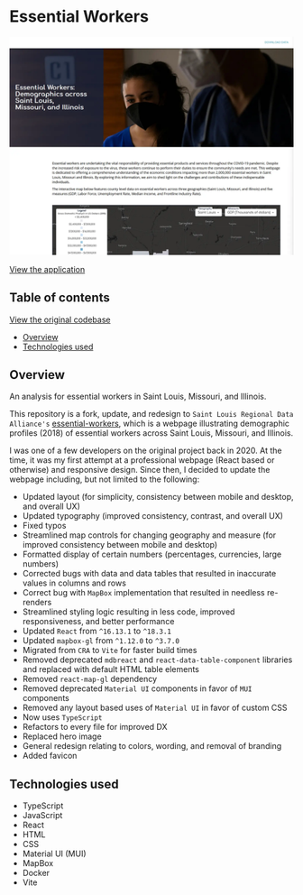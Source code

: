 # Essential Workers

<img src="/presentation/thumbnail.webp" width="650">

[View the application](https://master.d1gzfx9o22abaw.amplifyapp.com/)

## Table of contents

[View the original codebase](https://github.com/stlrda/essential-workers)

-   [Overview](#overview)
-   [Technologies used](#technologies-used)

## Overview

An analysis for essential workers in Saint Louis, Missouri, and Illinois.

This repository is a fork, update, and redesign to `Saint Louis Regional Data Alliance's` [essential-workers](https://github.com/stlrda/essential-workers), which is a webpage illustrating demographic profiles (2018) of essential workers across Saint Louis, Missouri, and Illinois.

I was one of a few developers on the original project back in 2020. At the time, it was my first attempt at a professional webpage (React based or otherwise) and responsive design. Since then, I decided to update the webpage including, but not limited to the following:

-   Updated layout (for simplicity, consistency between mobile and desktop, and overall UX)
-   Updated typography (improved consistency, contrast, and overall UX)
-   Fixed typos
-   Streamlined map controls for changing geography and measure (for improved consistency between mobile and desktop)
-   Formatted display of certain numbers (percentages, currencies, large numbers)
-   Corrected bugs with data and data tables that resulted in inaccurate values in columns and rows
-   Correct bug with `MapBox` implementation that resulted in needless re-renders
-   Streamlined styling logic resulting in less code, improved responsiveness, and better performance
-   Updated `React` from `^16.13.1` to `^18.3.1` 
-   Updated `mapbox-gl` from `^1.12.0` to `^3.7.0`
-   Migrated from `CRA` to `Vite` for faster build times
-   Removed deprecated `mdbreact` and `react-data-table-component` libraries and replaced with default HTML table elements
-   Removed `react-map-gl` dependency
-   Removed deprecated `Material UI` components in favor of `MUI` components
-   Removed any layout based uses of `Material UI` in favor of custom CSS
-   Now uses `TypeScript`
-   Refactors to every file for improved DX
-   Replaced hero image
-   General redesign relating to colors, wording, and removal of branding
-   Added favicon

## Technologies used

-   TypeScript
-   JavaScript
-   React
-   HTML
-   CSS
-   Material UI (MUI)
-   MapBox
-   Docker
-   Vite
